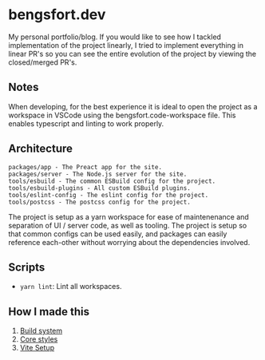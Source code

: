 # bengsfort.dev

My personal portfolio/blog. If you would like to see how I tackled implementation of the project linearly, I tried to implement everything in linear PR's so you can see the entire evolution of the project by viewing the closed/merged PR's.

## Notes

When developing, for the best experience it is ideal to open the project as a workspace in VSCode using the bengsfort.code-workspace file. This enables typescript and linting to work properly.

## Architecture

```
packages/app - The Preact app for the site.
packages/server - The Node.js server for the site.
tools/esbuild - The common ESBuild config for the project.
tools/esbuild-plugins - All custom ESBuild plugins.
tools/eslint-config - The eslint config for the project.
tools/postcss - The postcss config for the project.
```

The project is setup as a yarn workspace for ease of maintenenance and separation of UI / server code, as well as tooling. The project is setup so that common configs can be used easily, and packages can easily reference each-other without worrying about the dependencies involved.

## Scripts

- `yarn lint`: Lint all workspaces.

## How I made this

1. [Build system](https://github.com/bengsfort/bengsfort.dev/pull/1)
2. [Core styles](https://github.com/bengsfort/bengsfort.dev/pull/2)
3. [Vite Setup](https://github.com/bengsfort/bengsfort.dev/pull/3)

